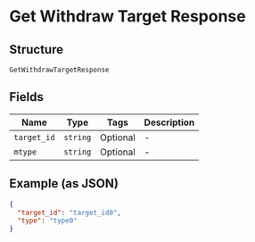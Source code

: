 
# Get Withdraw Target Response

## Structure

`GetWithdrawTargetResponse`

## Fields

| Name | Type | Tags | Description |
|  --- | --- | --- | --- |
| `target_id` | `string` | Optional | - |
| `mtype` | `string` | Optional | - |

## Example (as JSON)

```json
{
  "target_id": "target_id0",
  "type": "type0"
}
```

